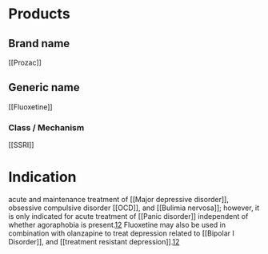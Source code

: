 # Products

## Brand name
[[Prozac]]

## Generic name
[[Fluoxetine]]

### Class / Mechanism
[[SSRI]]

# Indication

acute and maintenance treatment of [[Major depressive disorder]], obsessive compulsive disorder [[OCD]], and [[Bulimia nervosa]]; 
however, it is only indicated for acute treatment of [[Panic disorder]] independent of whether agoraphobia is present.[12](https://go.drugbank.com/drugs/DB00472#reference-L7664) Fluoxetine may also be used in combination with olanzapine to treat depression related to [[Bipolar I Disorder]], and [[treatment resistant depression]].[12](https://go.drugbank.com/drugs/DB00472#reference-L7664)

